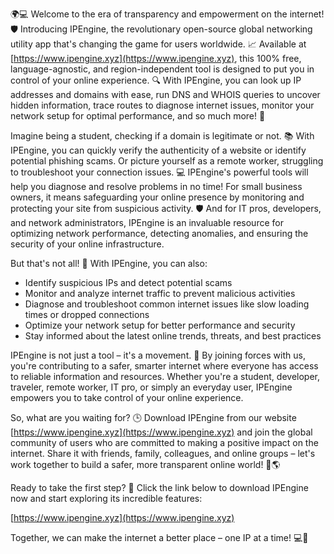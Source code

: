 🌍💻 Welcome to the era of transparency and empowerment on the internet! 🛡️ Introducing IPEngine, the revolutionary open-source global networking utility app that's changing the game for users worldwide. 📈 Available at [https://www.ipengine.xyz](https://www.ipengine.xyz), this 100% free, language-agnostic, and region-independent tool is designed to put you in control of your online experience. 🔍 With IPEngine, you can look up IP addresses and domains with ease, run DNS and WHOIS queries to uncover hidden information, trace routes to diagnose internet issues, monitor your network setup for optimal performance, and so much more! 🚀

Imagine being a student, checking if a domain is legitimate or not. 📚 With IPEngine, you can quickly verify the authenticity of a website or identify potential phishing scams. Or picture yourself as a remote worker, struggling to troubleshoot your connection issues. 💻 IPEngine's powerful tools will help you diagnose and resolve problems in no time! For small business owners, it means safeguarding your online presence by monitoring and protecting your site from suspicious activity. 🛡️ And for IT pros, developers, and network administrators, IPEngine is an invaluable resource for optimizing network performance, detecting anomalies, and ensuring the security of your online infrastructure.

But that's not all! 🤯 With IPEngine, you can also:

* Identify suspicious IPs and detect potential scams
* Monitor and analyze internet traffic to prevent malicious activities
* Diagnose and troubleshoot common internet issues like slow loading times or dropped connections
* Optimize your network setup for better performance and security
* Stay informed about the latest online trends, threats, and best practices

IPEngine is not just a tool – it's a movement. 🌟 By joining forces with us, you're contributing to a safer, smarter internet where everyone has access to reliable information and resources. Whether you're a student, developer, traveler, remote worker, IT pro, or simply an everyday user, IPEngine empowers you to take control of your online experience.

So, what are you waiting for? 🕒 Download IPEngine from our website [https://www.ipengine.xyz](https://www.ipengine.xyz) and join the global community of users who are committed to making a positive impact on the internet. Share it with friends, family, colleagues, and online groups – let's work together to build a safer, more transparent online world! 💪🌎

Ready to take the first step? 🚀 Click the link below to download IPEngine now and start exploring its incredible features:

[https://www.ipengine.xyz](https://www.ipengine.xyz)

Together, we can make the internet a better place – one IP at a time! 💻🌟